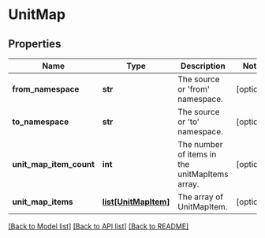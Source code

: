 # UnitMap

## Properties
Name | Type | Description | Notes
------------ | ------------- | ------------- | -------------
**from_namespace** | **str** | The source or &#39;from&#39; namespace. | [optional] 
**to_namespace** | **str** | The source or &#39;to&#39; namespace. | [optional] 
**unit_map_item_count** | **int** | The number of items in the unitMapItems array. | [optional] 
**unit_map_items** | [**list[UnitMapItem]**](UnitMapItem.md) | The array of UnitMapItem. | [optional] 

[[Back to Model list]](../README.md#documentation-for-models) [[Back to API list]](../README.md#documentation-for-api-endpoints) [[Back to README]](../README.md)



